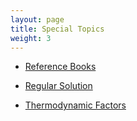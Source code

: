 ```yaml
---
layout: page
title: Special Topics
weight: 3
---
```


- [Reference Books](http://shuanglinchen.com/special-topics/ref-books)

- [Regular Solution](http://shuanglinchen.com/special-topics/regular-solution)

- [Thermodynamic Factors](http://shuanglinchen.com/special-topics/thermo-factor)

